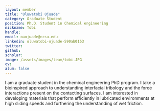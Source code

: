 ```yaml
---
layout: member
title: "Oluwatobi Ojuade"
category: Graduate Student
position: Ph.D. Student in Chemical engineering
nickname: Tobi
handle: 
email: oaojuade@ncsu.edu
linkedin: oluwatobi-ojuade-590ab0153
twitter: 
github: 
scholar: 
image: /assets/images/team/tobi.JPG
cv: 
alum: false
---
```


I am a graduate student in the chemical engineering PhD program. I take a bioinspired approach to understanding interfacial tribology and the force interactions present on the contacting surfaces. I am interested in developing materials that perform efficiently in lubricated environments at high sliding speeds and furthering the understanding of wet friction.
